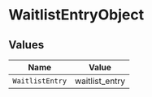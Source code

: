 # WaitlistEntryObject


## Values

| Name            | Value           |
| --------------- | --------------- |
| `WaitlistEntry` | waitlist_entry  |